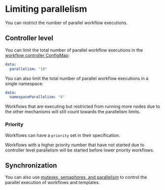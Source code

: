# Limiting parallelism

You can restrict the number of parallel workflow executions.

## Controller level

You can limit the total number of parallel workflow executions in the [workflow controller ConfigMap](workflow-controller-configmap.yaml):

```yaml
data:
  parallelism: "10"
```

You can also limit the total number of parallel workflow executions in a single namespace:

```yaml
data:
  namespaceParallelism: "4"
```

Workflows that are executing but restricted from running more nodes due to the other mechanisms will still count towards the parallelism limits.

### Priority

Workflows can have a `priority` set in their specification.

Workflows with a higher priority number that have not started due to controller level parallelism will be started before lower priority workflows.

## Synchronization

You can also use [mutexes, semaphores, and parallelism](synchronization.md) to control the parallel execution of workflows and templates.
